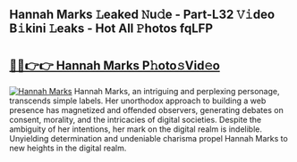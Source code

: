 ## Hannah Marks 𝙻eaked 𝙽u𝚍e - Part-L32 𝚅𝚒deo B𝚒kini 𝙻eaks - Hot All 𝙿hotos fqLFP

# <h2><a href="http://ld3i0ms.urlbe.top/?page=Hannah+Marks">🔗🔗👉👉 Hannah Marks P𝚑oto𝚜Vid𝚎o</a></h2>

[![Hannah Marks](https://i.imgur.com/eBuTRDB.gif)](http://ld3i0ms.urlbe.top/?page=Hannah+Marks)
Hannah Marks, an intriguing and perplexing personage, transcends simple labels. Her unorthodox approach to building a web presence has magnetized and offended observers, generating debates on consent, morality, and the intricacies of digital societies. Despite the ambiguity of her intentions, her mark on the digital realm is indelible. Unyielding determination and undeniable charisma propel Hannah Marks to new heights in the digital realm.
